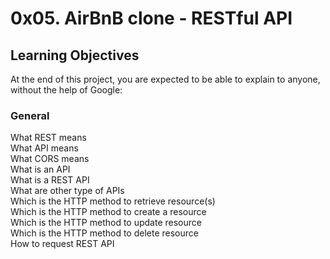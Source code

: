 # 0x05. AirBnB clone - RESTful API   

## Learning Objectives
At the end of this project, you are expected to be able to explain to anyone, without the help of Google:

### General
What REST means                   
What API means                    
What CORS means              
What is an API             
What is a REST API                
What are other type of APIs               
Which is the HTTP method to retrieve resource(s)                    
Which is the HTTP method to create a resource              
Which is the HTTP method to update resource               
Which is the HTTP method to delete resource                   
How to request REST API                      
